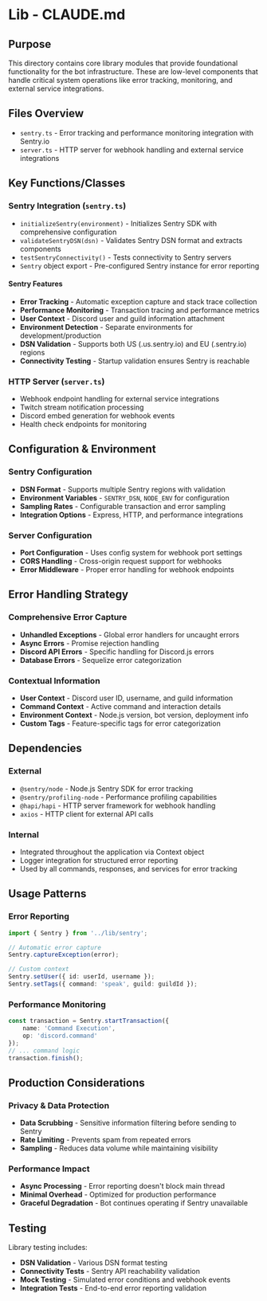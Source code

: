 # Lib - CLAUDE.md

## Purpose
This directory contains core library modules that provide foundational functionality for the bot infrastructure. These are low-level components that handle critical system operations like error tracking, monitoring, and external service integrations.

## Files Overview
- `sentry.ts` - Error tracking and performance monitoring integration with Sentry.io
- `server.ts` - HTTP server for webhook handling and external service integrations

## Key Functions/Classes

### Sentry Integration (`sentry.ts`)
- `initializeSentry(environment)` - Initializes Sentry SDK with comprehensive configuration
- `validateSentryDSN(dsn)` - Validates Sentry DSN format and extracts components
- `testSentryConnectivity()` - Tests connectivity to Sentry servers
- `Sentry` object export - Pre-configured Sentry instance for error reporting

#### Sentry Features
- **Error Tracking** - Automatic exception capture and stack trace collection
- **Performance Monitoring** - Transaction tracing and performance metrics
- **User Context** - Discord user and guild information attachment
- **Environment Detection** - Separate environments for development/production
- **DSN Validation** - Supports both US (.us.sentry.io) and EU (.sentry.io) regions
- **Connectivity Testing** - Startup validation ensures Sentry is reachable

### HTTP Server (`server.ts`)
- Webhook endpoint handling for external service integrations
- Twitch stream notification processing
- Discord embed generation for webhook events
- Health check endpoints for monitoring

## Configuration & Environment

### Sentry Configuration
- **DSN Format** - Supports multiple Sentry regions with validation
- **Environment Variables** - `SENTRY_DSN`, `NODE_ENV` for configuration
- **Sampling Rates** - Configurable transaction and error sampling
- **Integration Options** - Express, HTTP, and performance integrations

### Server Configuration  
- **Port Configuration** - Uses config system for webhook port settings
- **CORS Handling** - Cross-origin request support for webhooks
- **Error Middleware** - Proper error handling for webhook endpoints

## Error Handling Strategy

### Comprehensive Error Capture
- **Unhandled Exceptions** - Global error handlers for uncaught errors
- **Async Errors** - Promise rejection handling
- **Discord API Errors** - Specific handling for Discord.js errors
- **Database Errors** - Sequelize error categorization

### Contextual Information
- **User Context** - Discord user ID, username, and guild information
- **Command Context** - Active command and interaction details
- **Environment Context** - Node.js version, bot version, deployment info
- **Custom Tags** - Feature-specific tags for error categorization

## Dependencies
### External
- `@sentry/node` - Node.js Sentry SDK for error tracking
- `@sentry/profiling-node` - Performance profiling capabilities
- `@hapi/hapi` - HTTP server framework for webhook handling
- `axios` - HTTP client for external API calls

### Internal
- Integrated throughout the application via Context object
- Logger integration for structured error reporting
- Used by all commands, responses, and services for error tracking

## Usage Patterns

### Error Reporting
```typescript
import { Sentry } from '../lib/sentry';

// Automatic error capture
Sentry.captureException(error);

// Custom context
Sentry.setUser({ id: userId, username });
Sentry.setTags({ command: 'speak', guild: guildId });
```

### Performance Monitoring
```typescript
const transaction = Sentry.startTransaction({
    name: 'Command Execution',
    op: 'discord.command'
});
// ... command logic
transaction.finish();
```

## Production Considerations

### Privacy & Data Protection
- **Data Scrubbing** - Sensitive information filtering before sending to Sentry
- **Rate Limiting** - Prevents spam from repeated errors
- **Sampling** - Reduces data volume while maintaining visibility

### Performance Impact
- **Async Processing** - Error reporting doesn't block main thread
- **Minimal Overhead** - Optimized for production performance
- **Graceful Degradation** - Bot continues operating if Sentry unavailable

## Testing
Library testing includes:
- **DSN Validation** - Various DSN format testing
- **Connectivity Tests** - Sentry API reachability validation
- **Mock Testing** - Simulated error conditions and webhook events
- **Integration Tests** - End-to-end error reporting validation